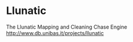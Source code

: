Llunatic
========

The Llunatic Mapping and Cleaning Chase Engine
http://www.db.unibas.it/projects/llunatic
